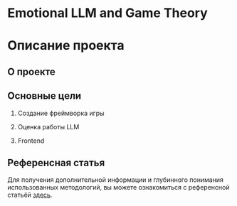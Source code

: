 # Emotional LLM and Game Theory

# Описание проекта

## О проекте


## Основные цели

1. Создание фреймворка игры
	
2. Оценка работы LLM

3. Frontend

## Референсная статья

Для получения дополнительной информации и глубинного понимания использованных методологий, вы можете ознакомиться с референсной статьёй [здесь](https://arxiv.org/abs/2406.03299).
